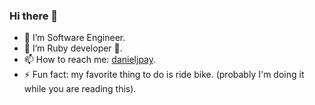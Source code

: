 ### Hi there 👋

- 🔭 I’m Software Engineer.
- 🌱 I’m Ruby developer 💎.
- 📫 How to reach me: [danieljpay](https://www.linkedin.com/in/danieljpay/).
- ⚡ Fun fact: my favorite thing to do is ride bike. (probably I'm doing it while you are reading this).
